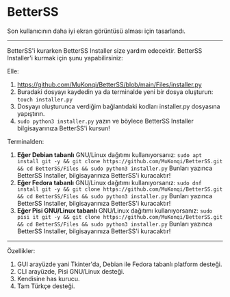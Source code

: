 # BetterSS
Son kullanıcının daha iyi ekran görüntüsü alması için tasarlandı.
____________________________________________________________________________________________________________________________________________________________________
BetterSS'i kurarken BetterSS Installer size yardım edecektir. BetterSS Installer'i kurmak için şunu yapabilirsiniz:

Elle:
1. https://github.com/MuKonqi/BetterSS/blob/main/Files/installer.py
2. Buradaki dosyayı kaydedin ya da terminalde yeni bir dosya oluşturun:
```touch installer.py```
3. Dosyayı oluşturunca verdiğim bağlantıdaki kodları installer.py dosyasına yapıştırın.
4. ```sudo python3 installer.py``` yazın ve böylece BetterSS Installer bilgisayarınıza BetterSS'i kursun!

Terminalden:
1. **Eğer Debian tabanlı** GNU/Linux dağıtımı kullanıyorsanız:
 ```sudo apt install git -y && git clone https://github.com/MuKonqi/BetterSS.git && cd BetterSS/Files && sudo python3 installer.py```
Bunları yazınca BetterSS Installer, bilgisayarınıza BetterSS'i kuracaktır!
2. **Eğer Fedora tabanlı** GNU/Linux dağıtımı kullanıyorsanız:
```sudo dnf install git -y && git clone https://github.com/MuKonqi/BetterSS.git && cd BetterSS/Files && sudo python3 installer.py```
Bunları yazınca BetterSS Installer, bilgisayarınıza BetterSS'i kuracaktır!
3. **Eğer Pisi GNU/Linux tabanlı** GNU/Linux dağıtımı kullanıyorsanız:
```sudo pisi it git -y && git clone https://github.com/MuKonqi/BetterSS.git && cd BetterSS/Files && sudo python3 installer.py```
Bunları yazınca BetterSS Installer, bilgisayarınıza BetterSS'i kuracaktır!
____________________________________________________________________________________________________________________________________________________________________
Özellikler:
1. GUI arayüzde yani Tkinter'da, Debian ile Fedora tabanlı platform desteği.
2. CLI arayüzde, Pisi GNU/Linux desteği.
3. Kendisine has kurucu.
4. Tam Türkçe desteği.
